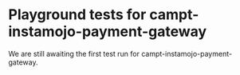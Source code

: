 # Playground tests for campt-instamojo-payment-gateway
We are still awaiting the first test run for campt-instamojo-payment-gateway.
